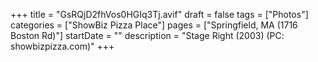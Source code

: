 +++
title = "GsRQjD2fhVos0HGIq3Tj.avif"
draft = false
tags = ["Photos"]
categories = ["ShowBiz Pizza Place"]
pages = ["Springfield, MA (1716 Boston Rd)"]
startDate = ""
description = "Stage Right (2003) (PC: showbizpizza.com)"
+++
